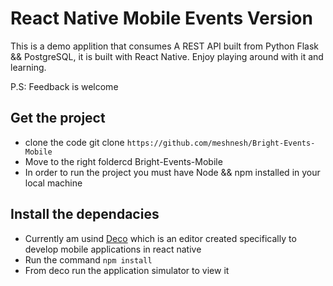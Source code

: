 # React Native Mobile Events Version

This is a demo applition that consumes A REST API built from Python Flask && PostgreSQL, it is built with React Native. Enjoy playing around with it and learning.

P.S: Feedback is welcome

## Get the project

* clone the code git clone `https://github.com/meshnesh/Bright-Events-Mobile`
* Move to the right foldercd Bright-Events-Mobile
* In order to run the project you must have Node && npm installed in your local machine

## Install the dependacies

* Currently am usind [Deco](https://www.decoide.org) which is an editor created specifically to develop mobile applications in react native
* Run the command `npm install`
* From deco run the application simulator to view it
